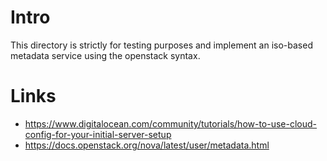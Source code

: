 # Intro

This directory is strictly for testing purposes and implement an iso-based
metadata service using the openstack syntax.

# Links

- https://www.digitalocean.com/community/tutorials/how-to-use-cloud-config-for-your-initial-server-setup
- https://docs.openstack.org/nova/latest/user/metadata.html


